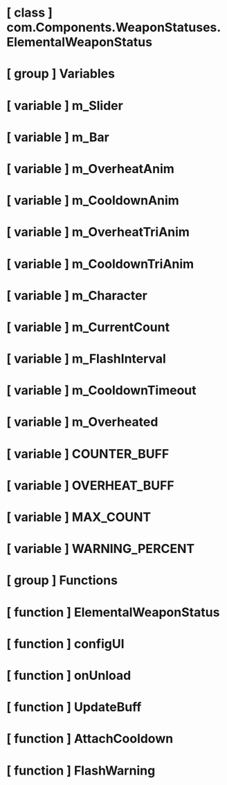 # [ class ] com.Components.WeaponStatuses.ElementalWeaponStatus

# [ group ] Variables

# [ variable ] m_Slider

# [ variable ] m_Bar

# [ variable ] m_OverheatAnim

# [ variable ] m_CooldownAnim

# [ variable ] m_OverheatTriAnim

# [ variable ] m_CooldownTriAnim

# [ variable ] m_Character

# [ variable ] m_CurrentCount

# [ variable ] m_FlashInterval

# [ variable ] m_CooldownTimeout

# [ variable ] m_Overheated

# [ variable ] COUNTER_BUFF

# [ variable ] OVERHEAT_BUFF

# [ variable ] MAX_COUNT

# [ variable ] WARNING_PERCENT

# [ group ] Functions

# [ function ] ElementalWeaponStatus

# [ function ] configUI

# [ function ] onUnload

# [ function ] UpdateBuff

# [ function ] AttachCooldown

# [ function ] FlashWarning

